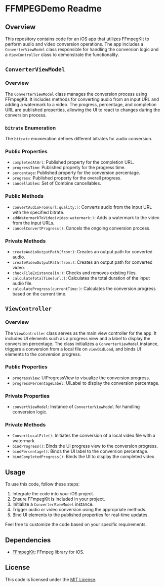 # FFMPEGDemo Readme

## Overview
This repository contains code for an iOS app that utilizes FFmpegKit to perform audio and video conversion operations. The app includes a `ConverterViewModel` class responsible for handling the conversion logic and a `ViewController` class to demonstrate the functionality.

## `ConverterViewModel`

### Overview
The `ConverterViewModel` class manages the conversion process using FFmpegKit. It includes methods for converting audio from an input URL and adding a watermark to a video. The progress, percentage, and completion URL are published properties, allowing the UI to react to changes during the conversion process.

### `bitrate` Enumeration
The `bitrate` enumeration defines different bitrates for audio conversion.

### Public Properties
- `completedAtUrl`: Published property for the completion URL.
- `progressTime`: Published property for the progress time.
- `percentage`: Published property for the conversion percentage.
- `progress`: Published property for the overall progress.
- `cancellables`: Set of Combine cancellables.

### Public Methods
- `convertAudioFrom(url:quality:)`: Converts audio from the input URL with the specified bitrate.
- `addWatermarkToVideo(video:watermark:)`: Adds a watermark to the video from the input URLs.
- `cancelConvertProgress()`: Cancels the ongoing conversion process.

### Private Methods
- `createAudioOutputPath(from:)`: Creates an output path for converted audio.
- `createVideoOutputPath(from:)`: Creates an output path for converted video.
- `checkFileExistance(in:)`: Checks and removes existing files.
- `calculateTotalTime(url:)`: Calculates the total duration of the input audio file.
- `calculateProgress(currentTime:)`: Calculates the conversion progress based on the current time.

## `ViewController`

### Overview
The `ViewController` class serves as the main view controller for the app. It includes UI elements such as a progress view and a label to display the conversion percentage. The class initializes a `ConverterViewModel` instance, triggers a conversion from a local file on `viewDidLoad`, and binds UI elements to the conversion progress.

### Public Properties
- `progressView`: UIProgressView to visualize the conversion progress.
- `progressPercentageLabel`: UILabel to display the conversion percentage.

### Private Properties
- `convertViewModel`: Instance of `ConverterViewModel` for handling conversion logic.

### Private Methods
- `ConvertLocalFile()`: Initiates the conversion of a local video file with a watermark.
- `bindProgress()`: Binds the UI progress view to the conversion progress.
- `bindPercentage()`: Binds the UI label to the conversion percentage.
- `bindCompletedProgress()`: Binds the UI to display the completed video.

## Usage
To use this code, follow these steps:
1. Integrate the code into your iOS project.
2. Ensure FFmpegKit is included in your project.
3. Initialize a `ConverterViewModel` instance.
4. Trigger audio or video conversion using the appropriate methods.
5. Bind UI elements to the published properties for real-time updates.

Feel free to customize the code based on your specific requirements.

## Dependencies
- [FFmpegKit](https://github.com/tanersener/ffmpeg-kit): FFmpeg library for iOS.

## License
This code is licensed under the [MIT License](LICENSE).
